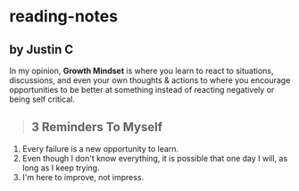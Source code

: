 # reading-notes

## by Justin C

In my opinion, **Growth Mindset** is where you learn to react to situations, discussions, and even your own thoughts & actions to where you encourage opportunities to be better at something instead of reacting negatively or being self critical.

> ## **3 Reminders To Myself**
1. Every failure is a new opportunity to learn.
2. Even though I don't know everything, it is possible that one day I will, as long as I keep trying.
3. I'm here to improve, not impress.
